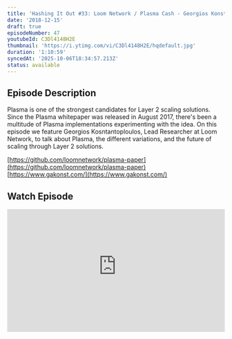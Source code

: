 ```yaml
---
title: 'Hashing It Out #33: Loom Network / Plasma Cash - Georgios Konstantopoulos'
date: '2018-12-15'
draft: true
episodeNumber: 47
youtubeId: C3Dl4148H2E
thumbnail: 'https://i.ytimg.com/vi/C3Dl4148H2E/hqdefault.jpg'
duration: '1:10:59'
syncedAt: '2025-10-06T18:34:57.213Z'
status: available
---
```

## Episode Description

Plasma is one of the strongest candidates for Layer 2 scaling solutions. Since the Plasma whitepaper was released in August 2017, there's been a multitude of Plasma implementations experimenting with the idea. On this episode we feature Georgios Kosntantoploulos, Lead Researcher at Loom Network, to talk about Plasma, the different variations, and the future of scaling through Layer 2 solutions.  
  
 [https://github.com/loomnetwork/plasma-paper](https://github.com/loomnetwork/plasma-paper)  [https://www.gakonst.com/](https://www.gakonst.com/)

## Watch Episode

<div style="position: relative; padding-bottom: 56.25%; height: 0; overflow: hidden;">
  <iframe
    src="https://www.youtube-nocookie.com/embed/C3Dl4148H2E"
    style="position: absolute; top: 0; left: 0; width: 100%; height: 100%;"
    frameborder="0"
    allow="accelerometer; autoplay; clipboard-write; encrypted-media; gyroscope; picture-in-picture"
    allowfullscreen
  ></iframe>
</div>

